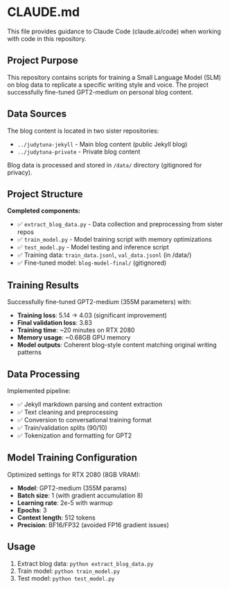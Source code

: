 # CLAUDE.md

This file provides guidance to Claude Code (claude.ai/code) when working with code in this repository.

## Project Purpose

This repository contains scripts for training a Small Language Model (SLM) on blog data to replicate a specific writing style and voice. The project successfully fine-tuned GPT2-medium on personal blog content.

## Data Sources

The blog content is located in two sister repositories:
- `../judytuna-jekyll` - Main blog content (public Jekyll blog)
- `../judytuna-private` - Private blog content

Blog data is processed and stored in `/data/` directory (gitignored for privacy).

## Project Structure

**Completed components:**
- ✅ `extract_blog_data.py` - Data collection and preprocessing from sister repos
- ✅ `train_model.py` - Model training script with memory optimizations
- ✅ `test_model.py` - Model testing and inference script
- ✅ Training data: `train_data.jsonl`, `val_data.jsonl` (in /data/)
- ✅ Fine-tuned model: `blog-model-final/` (gitignored)

## Training Results

Successfully fine-tuned GPT2-medium (355M parameters) with:
- **Training loss**: 5.14 → 4.03 (significant improvement)
- **Final validation loss**: 3.83
- **Training time**: ~20 minutes on RTX 2080
- **Memory usage**: ~0.68GB GPU memory
- **Model outputs**: Coherent blog-style content matching original writing patterns

## Data Processing

Implemented pipeline:
- ✅ Jekyll markdown parsing and content extraction
- ✅ Text cleaning and preprocessing
- ✅ Conversion to conversational training format
- ✅ Train/validation splits (90/10)
- ✅ Tokenization and formatting for GPT2

## Model Training Configuration

Optimized settings for RTX 2080 (8GB VRAM):
- **Model**: GPT2-medium (355M params)
- **Batch size**: 1 (with gradient accumulation 8)
- **Learning rate**: 2e-5 with warmup
- **Epochs**: 3
- **Context length**: 512 tokens
- **Precision**: BF16/FP32 (avoided FP16 gradient issues)

## Usage

1. Extract blog data: `python extract_blog_data.py`
2. Train model: `python train_model.py`
3. Test model: `python test_model.py`